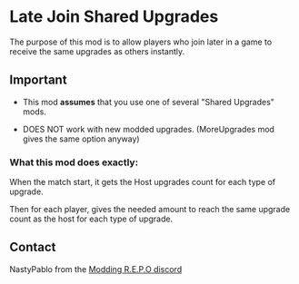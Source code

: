 # Late Join Shared Upgrades
The purpose of this mod is to allow players who join later in a game to receive the same upgrades as others instantly.

## **Important**
- This mod **assumes** that you use one of several "Shared Upgrades" mods.

- DOES NOT work with new modded upgrades. (MoreUpgrades mod gives the same option anyway)
### What this mod does exactly:
When the match start, it gets the Host upgrades count for each type of upgrade. 

Then for each player, gives the needed amount to reach the same upgrade count as the host for each type of upgrade.

## Contact
NastyPablo from the [Modding R.E.P.O discord](https://discord.gg/TANgUxwc)
